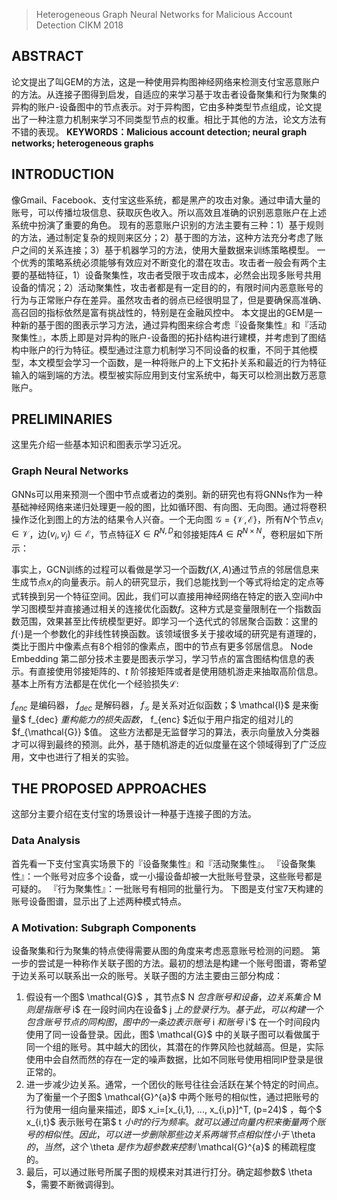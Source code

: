 > Heterogeneous Graph Neural Networks for Malicious Account Detection
> CIKM 2018

## ABSTRACT
论文提出了叫GEM的方法，这是一种使用异构图神经网络来检测支付宝恶意账户的方法。从连接子图得到启发，自适应的来学习基于攻击者设备聚集和行为聚集的异构的账户-设备图中的节点表示。对于异构图，它由多种类型节点组成，论文提出了一种注意力机制来学习不同类型节点的权重。相比于其他的方法，论文方法有不错的表现。
**KEYWORDS：Malicious account detection; neural graph networks; heterogeneous graphs**

## INTRODUCTION
像Gmail、Facebook、支付宝这些系统，都是黑产的攻击对象。通过申请大量的账号，可以传播垃圾信息、获取灰色收入。所以高效且准确的识别恶意账户在上述系统中扮演了重要的角色。
现有的恶意账户识别的方法主要有三种：1）基于规则的方法，通过制定复杂的规则来区分；2）基于图的方法，这种方法充分考虑了账户之间的关系连接；3）基于机器学习的方法，使用大量数据来训练策略模型。
一个优秀的策略系统必须能够有效应对不断变化的潜在攻击。攻击者一般会有两个主要的基础特征，1）设备聚集性，攻击者受限于攻击成本，必然会出现多账号共用设备的情况；2）活动聚集性，攻击者都是有一定目的的，有限时间内恶意账号的行为与正常账户存在差异。虽然攻击者的弱点已经很明显了，但是要确保高准确、高召回的指标依然是富有挑战性的，特别是在金融风控中。
本文提出的GEM是一种新的基于图的图表示学习方法，通过异构图来综合考虑『设备聚集性』和『活动聚集性』，本质上即是对异构的账户-设备图的拓扑结构进行建模，并考虑到了图结构中账户的行为特征。模型通过注意力机制学习不同设备的权重，不同于其他模型，本文模型会学习一个函数，是一种将账户的上下文拓扑关系和最近的行为特征输入的端到端的方法。模型被实际应用到支付宝系统中，每天可以检测出数万恶意账户。

## PRELIMINARIES

这里先介绍一些基本知识和图表示学习近况。

### Graph Neural Networks

GNNs可以用来预测一个图中节点或者边的类别。新的研究也有将GNNs作为一种基础神经网络来递归处理更一般的图，比如循环图、有向图、无向图。通过将卷积操作泛化到图上的方法的结果令人兴奋。一个无向图 $\mathcal{G} =\{\mathcal{V},\mathcal{E}\}$，所有$N$个节点$v_i \in \mathcal{V}$，边$(v_i,v_j) \in \mathcal{E}$，节点特征$X \in R^{N,D}$和邻接矩阵$A \in R^{N \times N}$，卷积层如下所示：

事实上，GCN训练的过程可以看做是学习一个函数$f(X,A)$通过节点的邻居信息来生成节点$x_i$的向量表示。前人的研究显示，我们总能找到一个等式将给定的定点等式转换到另一个特征空间。因此，我们可以直接用神经网络在特定的嵌入空间$h$中学习图模型并直接通过相关的连接优化函数$f$。这种方式是变量限制在一个指数函数范围，效果甚至比传统模型更好。即学习一个迭代式的邻居聚合函数：
​
这里的$f(\cdot)$是一个参数化的非线性转换函数。该领域很多关于接收域的研究是有道理的，类比于图片中像素点有8个相邻的像素点，图中的节点有更多邻居信息。
Node Embedding
第二部分技术主要是图表示学习，学习节点的富含图结构信息的表示。有直接使用邻接矩阵的、$t$ 阶邻接矩阵或者是使用随机游走来抽取高阶信息。基本上所有方法都是在优化一个经验损失$\mathcal{L}$:

$f_{enc}$  是编码器， $f_{dec}$ 是解码器， $f_{\mathcal{G}}$ 是关系对近似函数；$ \mathcal{l}$ 是来衡量$ f_{dec} $重构能力的损失函数，$ f_{enc} $近似于用户指定的组对儿的 $f_{\mathcal{G}} $值。
这些方法都是无监督学习的算法，表示向量放入分类器才可以得到最终的预测。此外，基于随机游走的近似度量在这个领域得到了广泛应用，文中也进行了相关的实验。

## THE PROPOSED APPROACHES

这部分主要介绍在支付宝的场景设计一种基于连接子图的方法。

### Data Analysis

首先看一下支付宝真实场景下的『设备聚集性』和『活动聚集性』。
『设备聚集性』：一个账号对应多个设备，或一小撮设备却被一大批账号登录，这些账号都是可疑的。
『行为聚集性』：一批账号有相同的批量行为。
下图是支付宝7天构建的账号设备图谱，显示出了上述两种模式特点。

### A Motivation: Subgraph Components
设备聚集和行为聚集的特点使得需要从图的角度来考虑恶意账号检测的问题。
第一步的尝试是一种称作关联子图的方法。最初的想法是构建一个账号图谱，寄希望于边关系可以联系出一众的账号。关联子图的方法主要由三部分构成：
1. 假设有一个图$ \mathcal{G}$ ，其节点$ N $包含账号和设备，边关系集合$ M $则是指账号$ i$ 在一段时间内在设备$ j $上的登录行为。基于此，可以构建一个包含账号节点的同构图，图中的一条边表示账号$ i $和账号$ i'$ 在一个时间段内使用了同一设备登录。因此，图$ \mathcal{G}$ 中的关联子图可以看做属于同一个组的账号。其中越大的团伙，其潜在的作弊风险也就越高。但是，实际使用中会自然而然的存在一定的噪声数据，比如不同账号使用相同IP登录是很正常的。
2. 进一步减少边关系。通常，一个团伙的账号往往会活跃在某个特定的时间点。为了衡量一个子图$ \mathcal{G}^{a}$ 中两个账号的相似性，通过把账号的行为使用一组向量来描述，即$ x_i=[x_{i,1}, ..., x_{i,p}]^T, (p=24)$ ，每个$ x_{i,t}$ 表示账号在第$ t $小时的行为频率。就可以通过向量内积来衡量两个账号的相似性。因此，可以进一步删除那些边关系两端节点相似性小于$ \theta $的，当然，这个$ \theta $是作为超参数来控制$ \mathcal{G}^{a}$ 的稀疏程度的。
3. 最后，可以通过账号所属子图的规模来对其进行打分。确定超参数$ \theta $，需要不断微调得到。
